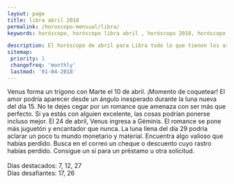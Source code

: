 ```yaml
---
layout: page
title: libra abril 2018 
permalink: /horoscopo-mensual/libra/
keywords: horóscopo, horóscopo libra abril , horóscopo 2018, horóscopo esperanza gracia, horoscop, horóscopos gratis, horoscopo libra, horoscopo libra 2018, Tarot, Astrologia, Zodíaco, libra, horoscopo gratis, horoscopo del mes 

description: El horóscopo de abril para Libra todo lo que tienen los astros preparados para este mes, amor, trabajo, familia. Todo sobre astrologia, tarot, predicciones.
sitemap:
 priority: 1
 changefreq: 'monthly'
 lastmod: '01-04-2018'
---
```



Venus forma un trígono con Marte el 10 de abril. ¡Momento de coquetear! El amor podría aparecer desde un ángulo inesperado durante la luna nueva del día 15. No te dejes cegar por un romance que amenaza con ser más que perfecto. Si ya estás con alguien excelente, las cosas podrían ponerse incluso mejor. El 24 de abril, Venus ingresa a Géminis. El romance se pone más juguetón y encantador que nunca. La luna llena del día 29 podría aclarar un poco tu mundo monetario y material. Encuentra algo valioso que habías perdido. Busca en el correo un cheque o descuento cuyo rastro habías perdido. Consigue un sí para un préstamo u otra solicitud. <br><br>Días destacados: 7, 12, 27<br>Días desafiantes: 17, 26